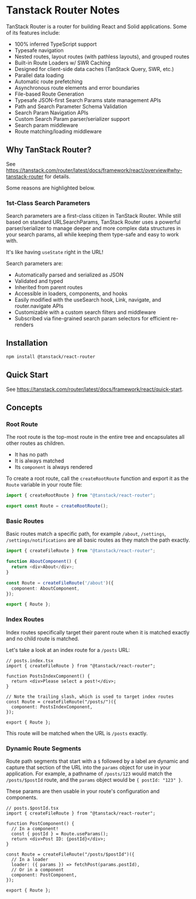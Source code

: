 # Tanstack Router Notes

TanStack Router is a router for building React and Solid applications. Some of its features include:

- 100% inferred TypeScript support
- Typesafe navigation
- Nested routes, layout routes (with pathless layouts), and grouped routes
- Built-in Route Loaders w/ SWR Caching
- Designed for client-side data caches (TanStack Query, SWR, etc.)
- Parallel data loading
- Automatic route prefetching
- Asynchronous route elements and error boundaries
- File-based Route Generation
- Typesafe JSON-first Search Params state management APIs
- Path and Search Parameter Schema Validation
- Search Param Navigation APIs
- Custom Search Param parser/serializer support
- Search param middleware
- Route matching/loading middleware

## Why TanStack Router?

See https://tanstack.com/router/latest/docs/framework/react/overview#why-tanstack-router for details.

Some reasons are highlighted below.

### 1st-Class Search Parameters

Search parameters are a first-class citizen in TanStack Router. While still based on standard URLSearchParams, TanStack Router uses a powerful parser/serializer to manage deeper and more complex data structures in your search params, all while keeping them type-safe and easy to work with.

It's like having `useState` right in the URL!

Search parameters are:

- Automatically parsed and serialized as JSON
- Validated and typed
- Inherited from parent routes
- Accessible in loaders, components, and hooks
- Easily modified with the useSearch hook, Link, navigate, and router.navigate APIs
- Customizable with a custom search filters and middleware
- Subscribed via fine-grained search param selectors for efficient re-renders

## Installation

```sh
npm install @tanstack/react-router
```

## Quick Start

See https://tanstack.com/router/latest/docs/framework/react/quick-start.

## Concepts

### Root Route

The root route is the top-most route in the entire tree and encapsulates all other routes as children.

- It has no path
- It is always matched
- Its `component` is always rendered

To create a root route, call the `createRootRoute` function and export it as the `Route` variable in your route file:

```ts
import { createRootRoute } from "@tanstack/react-router";

export const Route = createRootRoute();
```

### Basic Routes

Basic routes match a specific path, for example `/about`, `/settings`, `/settings/notifications` are all basic routes as they match the path exactly.

```ts
import { createFileRoute } from "@tanstack/react-router";

function AboutComponent() {
  return <div>About</div>;
}

const Route = createFileRoute('/about')({
  component: AboutComponent,
});

export { Route };
```

### Index Routes

Index routes specifically target their parent route when it is matched exactly and no child route is matched.

Let's take a look at an index route for a `/posts` URL:

```tsx
// posts.index.tsx
import { createFileRoute } from "@tanstack/react-router";

function PostsIndexComponent() {
  return <div>Please select a post!</div>;
}

// Note the trailing slash, which is used to target index routes
const Route = createFileRoute("/posts/")({
  component: PostsIndexComponent,
});

export { Route };
```

This route will be matched when the URL is `/posts` exactly.

### Dynamic Route Segments

Route path segments that start with a `$` followed by a label are dynamic and capture that section of the URL into the `params` object for use in your application. For example, a pathname of `/posts/123` would match the `/posts/$postId` route, and the `params` object would be `{ postId: "123" }`.

These params are then usable in your route's configuration and components.

```tsx
// posts.$postId.tsx
import { createFileRoute } from "@tanstack/react-router";

function PostComponent() {
  // In a component!
  const { postId } = Route.useParams();
  return <div>Post ID: {postId}</div>;
}

const Route = createFileRoute("/posts/$postId")({
  // In a loader
  loader: ({ params }) => fetchPost(params.postId),
  // Or in a component
  component: PostComponent,
});

export { Route };
```
